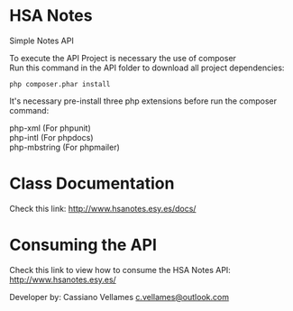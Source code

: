 # HSA Notes
Simple Notes API

To execute the API Project is necessary the use of composer<br>
Run this command in the API folder to download all project dependencies:

````
php composer.phar install
````

It's necessary pre-install three php extensions before run the composer command:

php-xml (For phpunit)<br>
php-intl (For phpdocs)<br>
php-mbstring (For phpmailer)<br>

# Class Documentation

Check this link: http://www.hsanotes.esy.es/docs/

# Consuming the API

Check this link to view how to consume the HSA Notes API: http://www.hsanotes.esy.es/


Developer by: Cassiano Vellames <c.vellames@outlook.com>

